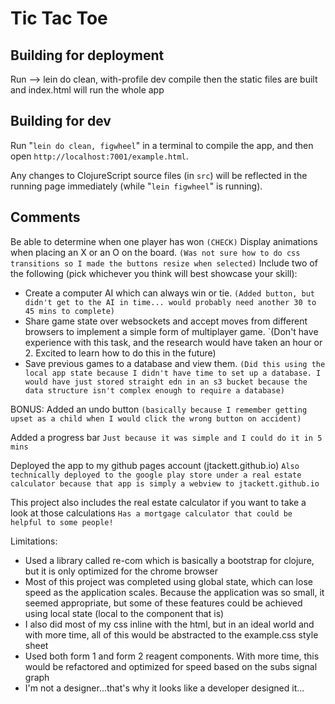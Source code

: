 # Tic Tac Toe

## Building for deployment
Run --> lein do clean, with-profile dev compile
then the static files are built and index.html will run the whole app

## Building for dev
Run "`lein do clean, figwheel`" in a terminal to compile the app, and then open `http://localhost:7001/example.html`.

Any changes to ClojureScript source files (in `src`) will be reflected in the running page immediately (while "`lein figwheel`" is running).

## Comments
Be able to determine when one player has won `(CHECK)`
Display animations when placing an X or an O on the board.
  `(Was not sure how to do css transitions so I made the buttons resize when selected)`
Include two of the following (pick whichever you think will best showcase your skill):
 - Create a computer AI which can always win or tie.
     `(Added button, but didn't get to the AI in time... would probably need another 30 to 45 mins to complete)`
 - Share game state over websockets and accept moves from different browsers to implement a simple form of multiplayer game.
     `(Don't have experience with this task, and the research would have taken an hour or 2. Excited to learn how to do this in the future)
 - Save previous games to a database and view them.
     `(Did this using the local app state because I didn't have time to set up a database. I would have just stored straight edn in an s3 bucket because the data structure isn't complex enough to require a database)`

BONUS:
Added an undo button
    `(basically because I remember getting upset as a child when I would click the wrong button on accident)`

Added a progress bar
    `Just because it was simple and I could do it in 5 mins`

Deployed the app to my github pages account (jtackett.github.io)
    `Also technically deployed to the google play store under a real estate calculator because that app is simply a webview to jtackett.github.io`

This project also includes the real estate calculator if you want to take a look at those calculations
    `Has a mortgage calculator that could be helpful to some people!`


Limitations:
 - Used a library called re-com which is basically a bootstrap for clojure, but it is only optimized for the chrome browser
 - Most of this project was completed using global state, which can lose speed as the application scales. Because the application was so small, it seemed appropriate, but some of these features could be achieved using local state (local to the component that is)
 - I also did most of my css inline with the html, but in an ideal world and with more time, all of this would be abstracted to the example.css style sheet
 - Used both form 1 and form 2 reagent components. With more time, this would be refactored and optimized for speed based on the subs signal graph
 - I'm not a designer...that's why it looks like a developer designed it...

